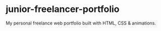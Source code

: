 # junior-freelancer-portfolio
My personal freelance web portfolio built with HTML, CSS &amp; animations.
